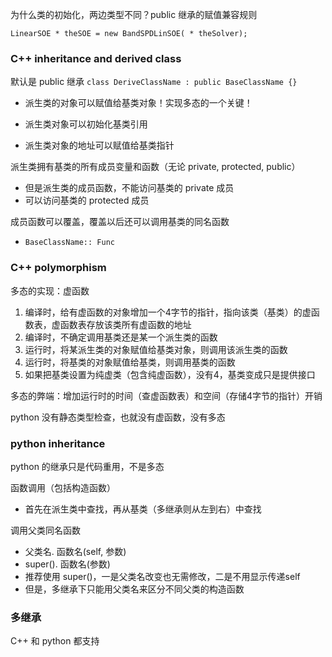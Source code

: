 为什么类的初始化，两边类型不同？public 继承的赋值兼容规则

`LinearSOE * theSOE = new BandSPDLinSOE( * theSolver);`

### C++ inheritance and derived class

默认是 public 继承 `class DeriveClassName : public BaseClassName {}`

* 派生类的对象可以赋值给基类对象！实现多态的一个关键！

* 派生类对象可以初始化基类引用

* 派生类对象的地址可以赋值给基类指针

派生类拥有基类的所有成员变量和函数（无论 private, protected, public）

* 但是派生类的成员函数，不能访问基类的 private 成员
* 可以访问基类的 protected 成员

成员函数可以覆盖，覆盖以后还可以调用基类的同名函数

* `BaseClassName:: Func`

### C++ polymorphism

多态的实现：虚函数

1. 编译时，给有虚函数的对象增加一个4字节的指针，指向该类（基类）的虚函数表，虚函数表存放该类所有虚函数的地址
2. 编译时，不确定调用基类还是某一个派生类的函数
3. 运行时，将某派生类的对象赋值给基类对象，则调用该派生类的函数
4. 运行时，将基类的对象赋值给基类，则调用基类的函数
5. 如果把基类设置为纯虚类（包含纯虚函数），没有4，基类变成只是提供接口

多态的弊端：增加运行时的时间（查虚函数表）和空间（存储4字节的指针）开销

python 没有静态类型检查，也就没有虚函数，没有多态

### python inheritance

python 的继承只是代码重用，不是多态

函数调用（包括构造函数）

* 首先在派生类中查找，再从基类（多继承则从左到右）中查找

调用父类同名函数

* 父类名. 函数名\(self, 参数\)
* super\(\). 函数名\(参数\)
* 推荐使用 super\(\)，一是父类名改变也无需修改，二是不用显示传递self
* 但是，多继承下只能用父类名来区分不同父类的构造函数

### 多继承

C++ 和 python 都支持


